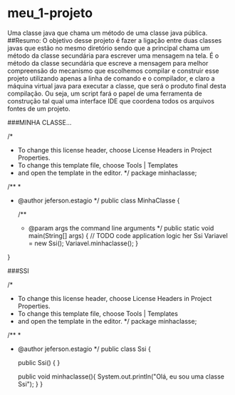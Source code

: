 # meu_1-projeto
Uma classe java que chama um método de uma classe java pública.
##Resumo:
O objetivo desse projeto é fazer a ligação entre duas classes javas que estão no mesmo diretório sendo que a principal chama um método da classe secundária para escrever uma mensagem na tela.
É o método da classe secundária que escreve a mensagem para melhor compreensão do mecanismo que escolhemos compilar e construir esse projeto utilizando apenas a linha de comando e o compilador, e claro a máquina virtual java para executar a classe, que será o produto final desta compilação.
Ou seja, um script fará o papel de uma ferramenta de construção tal qual uma interface IDE que coordena todos os arquivos fontes de um projeto.





###MINHA CLASSE...

/*
 * To change this license header, choose License Headers in Project Properties.
 * To change this template file, choose Tools | Templates
 * and open the template in the editor.
 */
package minhaclasse;

/**
 *
 * @author jeferson.estagio
 */
public class MinhaClasse {

  
   

    /**
     * @param args the command line arguments
     */
    public static void main(String[] args) {
        // TODO code application logic her 
        Ssi Variavel = new Ssi();
        Variavel.minhaclasse();
    }


}


###SSI


/*
 * To change this license header, choose License Headers in Project Properties.
 * To change this template file, choose Tools | Templates
 * and open the template in the editor.
 */
package minhaclasse;

/**
 *
 * @author jeferson.estagio
 */
public class Ssi {

    public Ssi() {
    }

    
    
    public void minhaclasse(){
         System.out.println("Olá, eu sou uma classe Ssi");
    }
}
